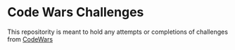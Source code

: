 # Code Wars Challenges
This repositority is meant to hold any attempts or completions of challenges from [CodeWars](codewars.com)